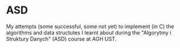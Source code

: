 # ASD
My attempts (some successful, some not yet) to implement (in C) the algorithms and data structutes I learnt about during the "Algorytmy i Struktury Danych" (ASD) course at AGH UST.

